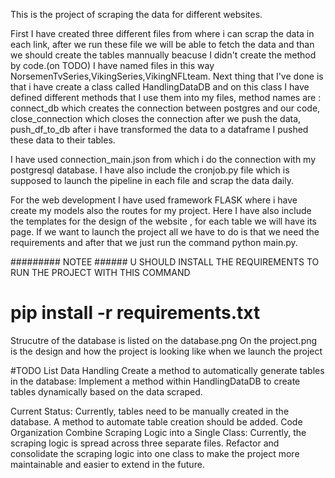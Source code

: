 This is the project of scraping the data for different websites.

First I have created three different files from where i can scrap the data in each link, 
after we run these file we will be able to fetch the data and than we should create the tables mannually beacuse I didn't create the method by code.(on TODO)
I have named files in this way NorsemenTvSeries,VikingSeries,VikingNFLteam.
Next thing that I've done is that i have create a class called HandlingDataDB and on this class I have
defined different methods that I use them into my files, method names are :
connect_db which creates the connection between postgres and our code,
close_connection which closes the connection after we push the data,
push_df_to_db after i have transformed the data to a dataframe I pushed these data to their tables.

I have used connection_main.json from which i do the connection with my postgresql database.
I have also include the cronjob.py file which is supposed to launch the pipeline in each file and scrap the data daily.

For the web development I have used framework FLASK where i have create my models also the routes for my project.
Here I have also include the templates for the design of the website , for each table we will have its page.
If we want to launch the project all we have to do is that we need the requirements and 
after that we just run the command python main.py.


######### NOTEE ######
U SHOULD INSTALL THE REQUIREMENTS TO RUN THE PROJECT WITH THIS COMMAND 

pip install -r requirements.txt
===========

Strucutre of the database is listed on the database.png
On the project.png is the design and how the project is looking like when we launch the project


#TODO List
Data Handling
Create a method to automatically generate tables in the database:
Implement a method within HandlingDataDB to create tables dynamically based on the data scraped.

Current Status: Currently, tables need to be manually created in the database.
A method to automate table creation should be added.
Code Organization
Combine Scraping Logic into a Single Class: 
Currently, the scraping logic is spread across three separate files. 
Refactor and consolidate the scraping logic into one class to make 
the project more maintainable and easier to extend in the future.